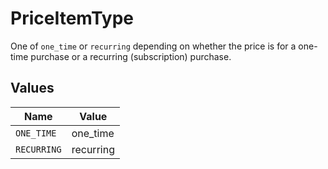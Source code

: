 # PriceItemType

One of `one_time` or `recurring` depending on whether the price is for a one-time purchase or a recurring (subscription) purchase.


## Values

| Name        | Value       |
| ----------- | ----------- |
| `ONE_TIME`  | one_time    |
| `RECURRING` | recurring   |